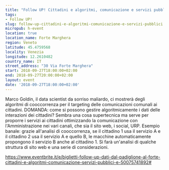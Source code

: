 ```yaml
---
title: "Follow UP! Cittadini e algoritmi, comunicazione e servizi pubblici"
tags:
- Follow UP!
slug: follow-up-cittadini-e-algoritmi-comunicazione-e-servizi-pubblici
micropub: h-event
location: true
location_name: Forte Marghera
region: Veneto
latitude: 45.4759568
locality: Venezia
longitude: 12.2610482
country_name: IT
street_address: "30 Via Forte Marghera"
start: 2018-09-27T18:00:00+02:00
end: 2018-09-27T20:00:00+02:00
layout: event
date: '2018-09-27T18:00:00+02:00'
---
```

Marco Goldin, il data scientist da sorriso maliardo, ci mostrerà degli algoritmi di cooccorrenza per il targeting delle comunicazioni comunali ai cittadini. DOMANDA: come si possono gestire algoritmicamente i dati delle interazioni dei cittadini? Sembra una cosa supertecnica ma serve per proporre i servizi ai cittadini ottimizzando la comunicazione con l'Amministrazione nei vari canali, che sia il sito web, i social, URP. Esempio banale: grazie all'analisi di cooccorrenza, se il cittadino 1 usa il servizio A e il cittadino 2 usa il servizio A e quello B, le macchine automaticamente propongono il servizio B anche al cittadino 1. Si farà un'analisi di qualche struttura di sito web e una serie di considerazioni.

https://www.eventbrite.it/e/biglietti-follow-up-dati-dal-padiglione-al-forte-cittadini-e-algoritmi-comunicazione-servizi-pubblici-e-50075741892#